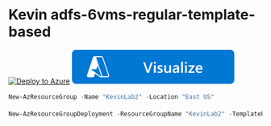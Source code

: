 # Kevin adfs-6vms-regular-template-based

[![Deploy to Azure](https://aka.ms/deploytoazurebutton)](https://portal.azure.com/#create/Microsoft.Template/uri/https%3A%2F%2Fraw.githubusercontent.com%2Fkevinblumenfeld%2Fadfs-6vms-private%2Fmain%2Fazuredeploy.json)
[![Visualize](https://raw.githubusercontent.com/Azure/azure-quickstart-templates/master/1-CONTRIBUTION-GUIDE/images/visualizebutton.svg?sanitize=true)](http://armviz.io/#/?load=https%3A%2F%2Fraw.githubusercontent.com%2Fkevinblumenfeld%2Fadfs-6vms-private%2Fmain%2Fazuredeploy.json)

```PowerShell
New-AzResourceGroup -Name "KevinLab2" -Location "East US"

New-AzResourceGroupDeployment -ResourceGroupName "KevinLab2" -TemplateUri "https://raw.githubusercontent.com/kevinblumenfeld/adfs-6vms-private/main/azuredeploy.json" -Location "East US" -TemplateParameterObject @{ adminUsername = 'kevin'; adminPassword = '<**********************>' }
```
